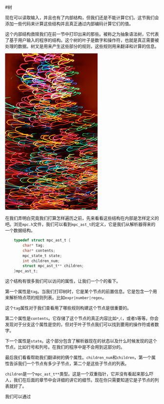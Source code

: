 #树

  现在可以读取输入，并且也有了内部结构，但我们还是不能计算它们。这节我们会添加一些代码来计算这些结构并且真正通过内部编码计算它们的值。

  这个内部结构救赎我们在前一节中打印出来的那些。被称之为抽象语法树，它代表了基于用户输入的程序的结构。这个树的叶子是数字和操作符，也就是真正需要被处理的数据。树叉是用来产生这些部分的规则，这些规则用来翻译和计算的信息。

  ![Abstract Christmas Tree A seasonal variation](./tree.png)

  在我们弄明白究竟我们打算怎样遍历之前，先来看看这些结构在内部是怎样定义的吧。浏览`mpc.h`文件，我们可以看到`mpc_ast_t`的定义，它是我们从解析器得来的一个数据结构。

```c
    typedef struct mpc_ast_t {
        char* tag;
        char* contents;
        mpc_state_t state;
        int children_num;
        struct mpc_ast_t** children;
    }mpc_ast_t;
```

  这个结构有很多我们可以访问的属性，让我们一个个的看下。

  第一个属性是`tag`。当我们打印树时，它是某个节点的前置信息。它是包含一个用来解析特点项的规则列表。比如`expr|number|regex`。

  这个`tag`属性对于我们查看用了哪些规则构建这个节点是很重要的。

  第二个属性是`contents`。它存储了这个节点的真正内容比如`*`,`(`，或者`5`等等。你会发现对于分支这个属性是空的，但对于叶子节点我们可以找到要用的操作符或者数字。

  下一个属性是`state`。这个部分包含了解析器现在的状态以及什么时候发现的这个节点，比如行号和列号。在我们的程序中是不会用到这部分的。

  最后我们看看帮助我们翻译树的俩个属性。`children_num`和`children`，第一个属性告诉我们一个节点有多少子节点，第二个是这些子节点的列表。

  `children`是一个`mpc_ast_t**`类型。这是一个双重指针，它并没有看起来那么吓人，我们在后面的章节中会详细的讲它的细节。现在你只需要知道它是子节点的列表就好了。

  我们可以通过

